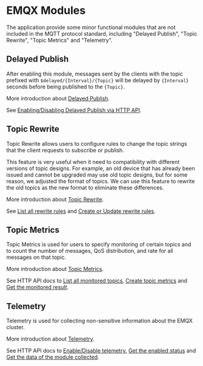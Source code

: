 # EMQX Modules

The application provide some minor functional modules that are not included in the MQTT
protocol standard, including "Delayed Publish", "Topic Rewrite", "Topic Metrics" and "Telemetry".


## Delayed Publish

After enabling this module, messages sent by the clients with the topic prefixed with
`$delayed/{Interval}/{Topic}` will be delayed by `{Interval}` seconds before
being published to the `{Topic}`.

More introduction about [Delayed Publish](https://www.emqx.io/docs/en/v5.0/mqtt/mqtt-delayed-publish.html).

See [Enabling/Disabling Delayed Publish via HTTP API](https://www.emqx.io/docs/en/v5.0/admin/api-docs.html#tag/MQTT/paths/~1mqtt~1delayed/put).


## Topic Rewrite

Topic Rewrite allows users to configure rules to change the topic strings that
the client requests to subscribe or publish.

This feature is very useful when it need to compatibility with different versions of topic designs.
For example, an old device that has already been issued and cannot
be upgraded may use old topic designs, but for some reason, we adjusted the format of topics. We can use this feature to rewrite the old topics as the new format to eliminate these differences.

More introduction about [Topic Rewrite](https://www.emqx.io/docs/en/v5.0/mqtt/mqtt-topic-rewrite.html).

See [List all rewrite rules](https://www.emqx.io/docs/en/v5.0/admin/api-docs.html#tag/MQTT/paths/~1mqtt~1topic_rewrite/get)
and [Create or Update rewrite rules](https://www.emqx.io/docs/en/v5.0/admin/api-docs.html#tag/MQTT/paths/~1mqtt~1topic_rewrite/put).


## Topic Metrics

Topic Metrics is used for users to specify monitoring of certain topics and to
count the number of messages, QoS distribution, and rate for all messages on that topic.

More introduction about [Topic Metrics](https://www.emqx.io/docs/en/v5.0/dashboard/diagnose.html#topic-metrics).

See HTTP API docs to [List all monitored topics](https://www.emqx.io/docs/en/v5.0/admin/api-docs.html#tag/MQTT/paths/~1mqtt~1topic_metrics/get),
[Create topic metrics](https://www.emqx.io/docs/en/v5.0/admin/api-docs.html#tag/MQTT/paths/~1mqtt~1topic_metrics/post)
and [Get the monitored result](https://www.emqx.io/docs/en/v5.0/admin/api-docs.html#tag/MQTT/paths/~1mqtt~1topic_metrics~1%7Btopic%7D/get).


## Telemetry

Telemetry is used for collecting non-sensitive information about the EMQX cluster.

More introduction about [Telemetry](https://www.emqx.io/docs/en/v5.0/telemetry/telemetry.html#telemetry).

See HTTP API docs to [Enable/Disable telemetry](https://www.emqx.io/docs/en/v5.0/admin/api-docs.html#tag/Telemetry/paths/~1telemetry~1status/put),
[Get the enabled status](https://www.emqx.io/docs/en/v5.0/admin/api-docs.html#tag/Telemetry/paths/~1telemetry~1status/get)
and [Get the data of the module collected](https://www.emqx.io/docs/en/v5.0/admin/api-docs.html#tag/Telemetry/paths/~1telemetry~1data/get).
